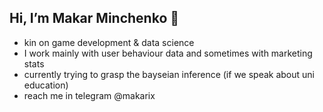 ## Hi, I’m Makar Minchenko 👋

* kin on game development & data science
* I work mainly with user behaviour data and sometimes with marketing stats
* currently trying to grasp the bayseian inference (if we speak about uni education)
* reach me in telegram @makarix

<!---
mahboiterare/mahboiterare is a ✨ special ✨ repository because its `README.md` (this file) appears on your GitHub profile.
You can click the Preview link to take a look at your changes.
--->
